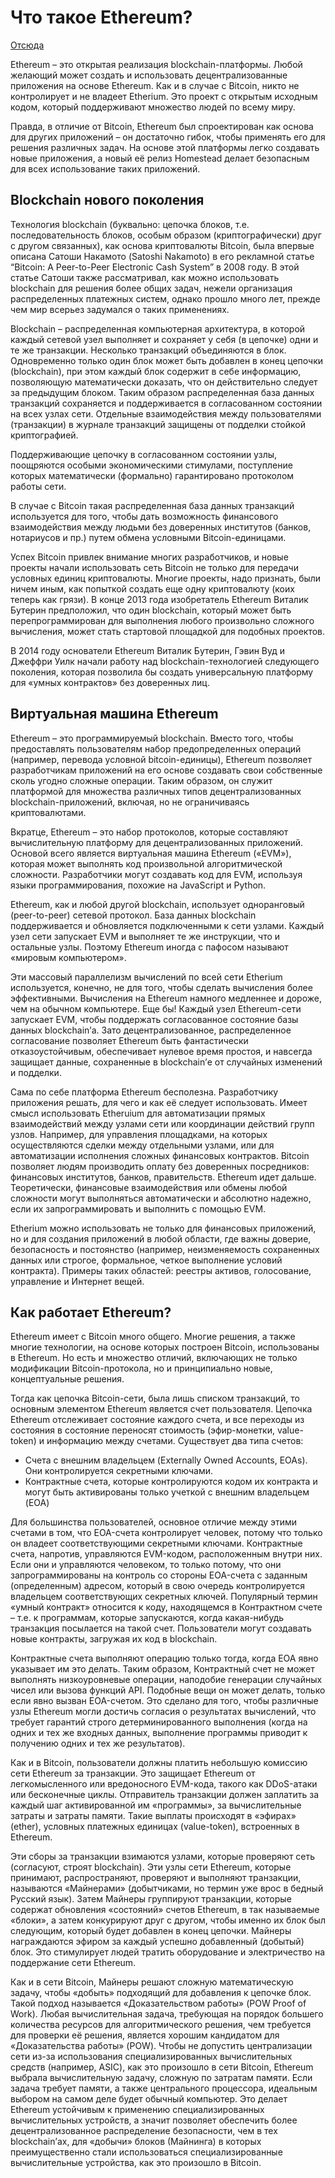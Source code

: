 # Что такое Ethereum?

[Отсюда](http://www.ethdocs.org/en/latest/introduction/what-is-ethereum.html)

Ethereum – это открытая реализация blockchain-платформы. Любой желающий может создать и использовать децентрализованные приложения на основе Ethereum. Как и в случае с Bitcoin, никто не контролирует и не владеет Etherium. Это проект с открытым исходным кодом, который поддерживают множество людей по всему миру.
    
Правда, в отличие от Bitcoin, Ethereum был спроектирован  как основа для других приложений – он достаточно гибок, чтобы применять его для решения различных задач. На основе этой платформы легко создавать новые приложения, а новый её релиз Homestead делает безопасным для всех использование таких приложений.
    
## Blockchain нового поколения

Технология blockchain (буквально: цепочка блоков, т.е. последовательность блоков, особым образом (криптографически) друг с другом связанных), как основа криптовалюты Bitcoin, была впервые описана Сатоши Накамото (Satoshi Nakamoto) в его рекламной статье “Bitcoin: A Peer-to-Peer Electronic Cash System” в 2008 году. В этой статье Сатоши также рассматривал, как можно использовать blockchain для решения более общих задач, нежели организация распределенных платежных систем, однако прошло много лет, прежде чем мир всерьез задумался о таких применениях.

Blockchain – распределенная компьютерная архитектура, в которой каждый сетевой узел выполняет и сохраняет у себя (в цепочке) одни и те же транзакции. Несколько транзакций объединяются в блок. Одновременно только один блок может быть добавлен в конец цепочки (blockchain), при этом каждый блок содержит в себе информацию, позволяющую математически доказать, что он действительно следует за предыдущим блоком. Таким образом распределенная база данных транзакций сохраняется и поддерживается в согласованном состоянии на всех узлах сети. Отдельные взаимодействия между пользователями (транзакции) в журнале транзакций защищены от подделки стойкой криптографией. 

Поддерживающие цепочку в согласованном состоянии узлы, поощряются особыми экономическими стимулами, поступление которых математически (формально) гарантировано протоколом работы сети.

В случае с Bitcoin такая распределенная база данных транзакций используется для того, чтобы дать возможность финансового взаимодействия между людьми без доверенных институтов (банков, нотариусов и пр.) путем обмена условными Bitcoin-единицами.

Успех Bitcoin привлек внимание многих разработчиков, и новые проекты начали использовать сеть Bitcoin не только для передачи условных единиц криптовалюты. Многие проекты, надо признать, были ничем иным, как попыткой создать еще одну криптовалюту (коих теперь как грязи). В конце 2013 года изобретатель Ethereum Виталик Бутерин предположил, что один blockchain, который может быть перепрограммирован для выполнения любого произвольно сложного вычисления, может стать стартовой площадкой для подобных проектов.

В 2014 году основатели Ethereum Виталик Бутерин, Гэвин Вуд и Джеффри Уилк начали работу над blockchain-технологией следующего поколения, которая позволила бы создать универсальную платформу для «умных контрактов» без доверенных лиц.

## Виртуальная машина Ethereum
Ethereum – это программируемый blockchain. Вместо того, чтобы предоставлять пользователям набор предопределенных операций (например, перевода условной bitcoin-единицы), Ethereum позволяет разработчикам приложений на его основе создавать свои собственные сколь угодно сложные операции. Таким образом, он служит платформой для множества различных типов децентрализованных blockchain-приложений, включая, но не ограничиваясь криптовалютами.

Вкратце, Ethereum – это набор протоколов, которые составляют вычислительную платформу для децентрализованных приложений. Основой всего является виртуальная машина Ethereum («EVM»), которая может выполнять код произвольной алгоритмической сложности. Разработчики могут создавать код для EVM, используя языки программирования, похожие на JavaScript и Python.

Ethereum, как и любой другой blockchain, использует одноранговый (peer-to-peer) сетевой протокол. База данных blockchain поддерживается и обновляется подключенными к сети узлами. Каждый узел сети запускает EVM и выполняет те же инструкции, что и остальные узлы. Поэтому Ethereum иногда с пафосом называют «мировым компьютером».

Эти массовый параллелизм вычислений по всей сети Etherium используется, конечно, не для того, чтобы сделать вычисления более эффективными. Вычисления на Ethereum намного медленнее и дороже, чем на обычном компьютере. Еще бы! Каждый узел Ethereum-сети запускает EVM, чтобы поддержать согласованное состояние базы данных blockchain’а. Зато децентрализованное, распределенное согласование позволяет Ethereum быть фантастически отказоустойчивым, обеспечивает нулевое время простоя, и навсегда защищает данные, сохраненные в blockchain’е от случайных изменений и подделки.

Сама по себе платформа Ethereum бесполезна. Разработчику приложения решать, для чего и как её следует использовать. Имеет смысл использовать Etheruium для автоматизации прямых взаимодействий между узлами сети или координации действий групп узлов. Например, для управления площадками, на которых осуществляются сделки между отдельными узлами, или для автоматизации исполнения сложных финансовых контрактов. Bitcoin позволяет людям производить оплату без доверенных посредников: финансовых институтов, банков, правительств. Ethereum идет дальше. Теоретически, финансовые взаимодействия или обмены любой сложности могут выполняться автоматически и абсолютно надежно, если их запрограммировать и выполнить с помощью EVM.

Etherium можно использовать не только для финансовых приложений, но и для создания приложений в любой области, где важны доверие, безопасность и постоянство (например, неизменяемость сохраненных данных или строгое, формальное, четкое выполнение условий контракта). Примеры таких областей: реестры активов, голосование, управление и Интернет вещей.

## Как работает Ethereum?

Ethereum имеет с Bitcoin много общего. Многие решения, а также многие технологии, на основе которых построен Bitcoin, использованы в Ethereum.  Но есть и множество отличий, включающих не только модификации Bitcoin-протокола, но и принципиально новые, концептуальные решения.

Тогда как цепочка Bitcoin-сети, была лишь списком транзакций, то основным элементом Ethereum является счет пользователя. Цепочка Ethereum отслеживает состояние каждого счета, и все переходы из состояния в состояние переносят стоимость (эфир-монетки, value-token) и информацию между счетами. Существует два типа счетов:

* Счета с внешним владельцем (Externally Owned Accounts, EOAs). Они контролируется секретными ключами.
* Контрактные счета, которые контролируются кодом их контракта и могут быть активированы только учеткой с внешним владельцем (EOA)

Для большинства пользователей, основное отличие между этими счетами в том, что EOA-счета контролирует человек, потому что только он владеет соответствующими секретными ключами. Контрактные счета, напротив, управляются EVM-кодом, расположенным внутри них. Если они и управляются человеком, то только потому, что они запрограммированы на контроль со стороны EOA-счета с заданным (определенным) адресом, который в свою очередь контролируется владельцем соответствующих секретных ключей. Популярный термин «умный контракт» относится к коду, находящемся в Контрактном счете – т.е. к программам, которые запускаются, когда какая-нибудь транзакция посылается на такой счет. Пользователи могут создавать новые контракты, загружая их код в blockchain.

Контрактные счета выполняют операцию только тогда, когда EOA явно указывает им это делать. Таким образом, Контрактный счет не может выполнять низкоуровневые операции, наподобие генерации случайных чисел или вызова функций API. Подобные вещи он может делать, только если явно вызван EOA-счетом. Это сделано для того, чтобы различные узлы Ethereum могли достичь согласия о результатах вычислений, что требует гарантий строго детерминированного выполнения (когда на одних и тех же входных данных, выполнение программы приводит к получению одних и тех же результатов).

Как и в Bitcoin, пользователи должны платить небольшую комиссию сети Ethereum за транзакции. Это защищает Ethereum от легкомысленного или вредоносного EVM-кода, такого как DDoS-атаки или бесконечные циклы. Отправитель транзакции должен заплатить за каждый шаг активированной им «программы», за вычислительные затраты и затраты памяти. Такие выплаты происходят в «эфирах» (ether), условных платежных единицах (value-token), встроенных в Ethereum.

Эти сборы за транзакции взимаются узлами, которые проверяют сеть (согласуют, строят blockchain). Эти узлы сети Ethereum, которые принимают, распространяют, проверяют и выполняют транзакции, называются «Майнерами» (добытчиками, но термин уже врос в бедный Русский язык). Затем Майнеры группируют транзакции, которые содержат обновления «состояний» счетов Ethereum, в так называемые «блоки», а затем конкурируют друг с другом, чтобы именно их блок был следующим, который будет добавлен в конец цепочки. Майнеры награждаются эфиром за каждый успешно добавленный (добытый) блок. Это стимулирует людей тратить оборудование и электричество на поддержание сети Ethereum.

Как и в сети Bitcoin, Майнеры решают сложную математическую задачу, чтобы «добыть» подходящий для добавления к цепочке блок. Такой подход называется «Доказательством работы» (POW Proof of Work). Любая вычислительная задача, требующая на порядок большего количества ресурсов для алгоритмического решения, чем требуется для проверки её решения, является хорошим кандидатом для «Доказательства работы» (POW). Чтобы не допустить централизации сети из-за использования специализированных вычислительных средств (например, ASIC), как это произошло в сети Bitcoin, Ethereum выбрала вычислительную задачу, сложную по затратам памяти. Если задача требует памяти, а также центрального процессора, идеальным выбором на самом деле будет обычный компьютер. Это делает Ethereum устойчивым к применению специализированных вычислительных устройств, а значит позволяет обеспечить более децентрализованное распределение безопасности, чем в тех blockchain’ах, для «добычи» блоков (Майнинга) в которых преимущественно стали использоваться специализированные вычислительные устройства, как это произошло в Bitcoin.